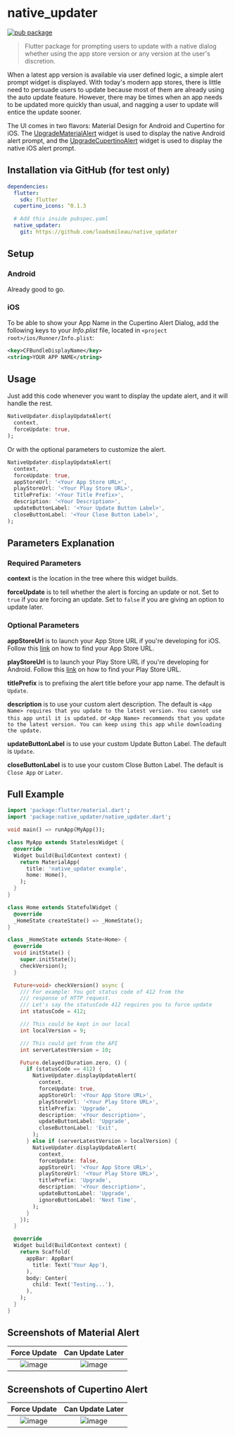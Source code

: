 # native_updater

[![pub package](https://img.shields.io/pub/v/native_updater.svg)](https://pub.dev/packages/native_updater)

> Flutter package for prompting users to update with a native dialog whether using the app store version or any version at the user's discretion.

When a latest app version is available via user defined logic, a simple alert prompt widget is displayed. With today's modern app stores, there is little need to persuade users to update because most of them are already using the auto update feature. However, there may be times when an app needs to be updated more quickly than usual, and nagging a user to update will entice the update sooner.

The UI comes in two flavors: Material Design for Android and Cupertino for iOS. The [UpgradeMaterialAlert](#material-alert-example) widget is used to display the native Android alert prompt, and the [UpgradeCupertinoAlert](#cupertino-alert-example) widget is used to display the native iOS alert prompt.

## Installation via GitHub (for test only)

```yaml
dependencies:
  flutter:
    sdk: flutter
  cupertino_icons: ^0.1.3

  # Add this inside pubspec.yaml
  native_updater:
    git: https://github.com/loadsmileau/native_updater
```

## Setup

### Android

Already good to go.

### iOS

To be able to show your App Name in the Cupertino Alert Dialog, add the following keys to your _Info.plist_ file, located in `<project root>/ios/Runner/Info.plist`:

```xml
<key>CFBundleDisplayName</key>
<string>YOUR APP NAME</string>
```

## Usage

Just add this code whenever you want to display the update alert, and it will handle the rest.

```dart
NativeUpdater.displayUpdateAlert(
  context,
  forceUpdate: true,
);
```

Or with the optional parameters to customize the alert.

```dart
NativeUpdater.displayUpdateAlert(
  context,
  forceUpdate: true,
  appStoreUrl: '<Your App Store URL>',
  playStoreUrl: '<Your Play Store URL>',
  titlePrefix: '<Your Title Prefix>',
  description: '<Your Description>',
  updateButtonLabel: '<Your Update Button Label>',
  closeButtonLabel: '<Your Close Button Label>',
);
```

## Parameters Explanation

### Required Parameters

**context** is the location in the tree where this widget builds.

**forceUpdate** is to tell whether the alert is forcing an update or not. Set to `true` if you are forcing an update. Set to `false` if you are giving an option to update later.

### Optional Parameters

**appStoreUrl** is to launch your App Store URL if you're developing for iOS. Follow this [link](https://support.google.com/admob/answer/3086746?hl=en "Find your app store URL") on how to find your App Store URL.

**playStoreUrl** is to launch your Play Store URL if you're developing for Android. Follow this [link](https://support.google.com/admob/answer/3086746?hl=en "Find your app store URL") on how to find your Play Store URL.

**titlePrefix** is to prefixing the alert title before your app name. The default is `Update`.

**description** is to use your custom alert description. The default is `<App Name> requires that you update to the latest version. You cannot use this app until it is updated.` or `<App Name> recommends that you update to the latest version. You can keep using this app while downloading the update.`

**updateButtonLabel** is to use your custom Update Button Label. The default is `Update`.

**closeButtonLabel** is to use your custom Close Button Label. The default is `Close App` or `Later`.

## Full Example

```dart
import 'package:flutter/material.dart';
import 'package:native_updater/native_updater.dart';

void main() => runApp(MyApp());

class MyApp extends StatelessWidget {
  @override
  Widget build(BuildContext context) {
    return MaterialApp(
      title: 'native_updater example',
      home: Home(),
    );
  }
}

class Home extends StatefulWidget {
  @override
  _HomeState createState() => _HomeState();
}

class _HomeState extends State<Home> {
  @override
  void initState() {
    super.initState();
    checkVersion();
  }

  Future<void> checkVersion() async {
    /// For example: You got status code of 412 from the
    /// response of HTTP request.
    /// Let's say the statusCode 412 requires you to force update
    int statusCode = 412;

    /// This could be kept in our local
    int localVersion = 9;

    /// This could get from the API
    int serverLatestVersion = 10;

    Future.delayed(Duration.zero, () {
      if (statusCode == 412) {
        NativeUpdater.displayUpdateAlert(
          context,
          forceUpdate: true,
          appStoreUrl: '<Your App Store URL>',
          playStoreUrl: '<Your Play Store URL>',
          titlePrefix: 'Upgrade',
          description: '<Your description>',
          updateButtonLabel: 'Upgrade',
          closeButtonLabel: 'Exit',
        );
      } else if (serverLatestVersion > localVersion) {
        NativeUpdater.displayUpdateAlert(
          context,
          forceUpdate: false,
          appStoreUrl: '<Your App Store URL>',
          playStoreUrl: '<Your Play Store URL>',
          titlePrefix: 'Upgrade',
          description: '<Your description>',
          updateButtonLabel: 'Upgrade',
          ignoreButtonLabel: 'Next Time',
        );
      }
    });
  }

  @override
  Widget build(BuildContext context) {
    return Scaffold(
      appBar: AppBar(
        title: Text('Your App'),
      ),
      body: Center(
        child: Text('Testing...'),
      ),
    );
  }
}
```

## Screenshots of Material Alert

|                 Force Update                 |               Can Update Later               |
| :------------------------------------------: | :------------------------------------------: |
| ![image](screenshots/material_example_1.png) | ![image](screenshots/material_example_2.png) |

## Screenshots of Cupertino Alert

|                 Force Update                  |               Can Update Later                |
| :-------------------------------------------: | :-------------------------------------------: |
| ![image](screenshots/cupertino_example_1.png) | ![image](screenshots/cupertino_example_2.png) |
